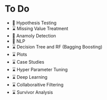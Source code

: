 # To Do

- 🚧 Hypothesis Testing
- ⌛ Missing Value Treatment
- 🚧 Anamoly Detection
- 🚧 NLP
- ⌛ Decision Tree and RF (Bagging Boosting)
- ⌛ Plots
- ⌛ Case Studies
- ⌛ Hyper Parameter Tuning
- ⌛ Deep Learning
- ⌛ Collaboraitive Filtering
- ⌛ Survivor Analysis